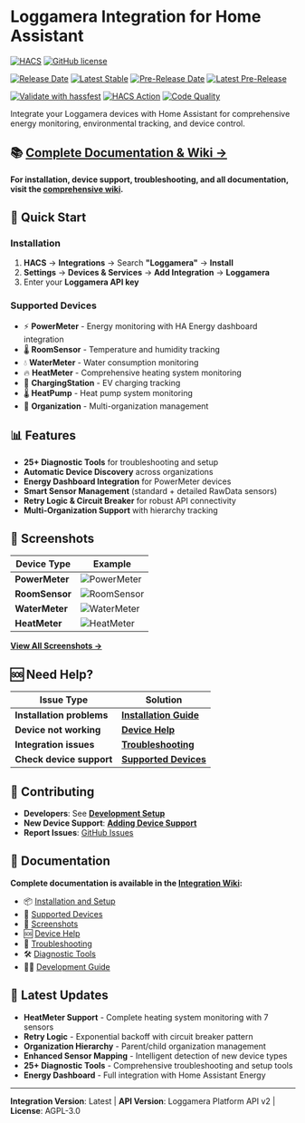 # Loggamera Integration for Home Assistant
[![HACS](https://img.shields.io/badge/HACS-Custom-41BDF5.svg?style=flat-square)](https://github.com/hacs/integration)
[![GitHub license](https://img.shields.io/github/license/delize/home-assistant-loggamera-integration.svg?style=flat-square)](https://github.com/delize/home-assistant-loggamera-integration/blob/main/LICENSE)


[![Release Date](https://img.shields.io/github/release-date/delize/home-assistant-loggamera-integration?label=Latest%20Release&color=green)](https://github.com/delize/home-assistant-loggamera-integration/releases/latest) [![Latest Stable](https://img.shields.io/github/v/release/delize/home-assistant-loggamera-integration?label=Stable&color=blue)](https://github.com/delize/home-assistant-loggamera-integration/releases/latest) [![Pre-Release Date](https://img.shields.io/github/release-date-pre/delize/home-assistant-loggamera-integration?label=Latest%20Pre-Release&color=orange)](https://github.com/delize/home-assistant-loggamera-integration/releases) [![Latest Pre-Release](https://img.shields.io/github/v/release/delize/home-assistant-loggamera-integration?include_prereleases&label=Pre-Release&color=orange)](https://github.com/delize/home-assistant-loggamera-integration/releases)


[![Validate with hassfest](https://github.com/delize/home-assistant-loggamera-integration/actions/workflows/hacs-hassfest.yaml/badge.svg?branch=main)](https://github.com/delize/home-assistant-loggamera-integration/actions/workflows/hassfest.yaml)
[![HACS Action](https://github.com/delize/home-assistant-loggamera-integration/actions/workflows/hacs-validation.yaml/badge.svg?branch=main)](https://github.com/delize/home-assistant-loggamera-integration/actions/workflows/hacs.yaml)
[![Code Quality](https://github.com/delize/home-assistant-loggamera-integration/actions/workflows/lint.yaml/badge.svg?branch=main)](https://github.com/delize/home-assistant-loggamera-integration/actions/workflows/lint.yaml)

Integrate your Loggamera devices with Home Assistant for comprehensive energy monitoring, environmental tracking, and device control.

## 📚 **[Complete Documentation & Wiki →](https://github.com/delize/home-assistant-loggamera-integration/wiki)**

**For installation, device support, troubleshooting, and all documentation, visit the [comprehensive wiki](https://github.com/delize/home-assistant-loggamera-integration/wiki).**

## 🚀 Quick Start

### Installation
1. **HACS** → **Integrations** → Search **"Loggamera"** → **Install**
2. **Settings** → **Devices & Services** → **Add Integration** → **Loggamera**
3. Enter your **Loggamera API key**

### Supported Devices
- ⚡ **PowerMeter** - Energy monitoring with HA Energy dashboard integration
- 🌡️ **RoomSensor** - Temperature and humidity tracking
- 💧 **WaterMeter** - Water consumption monitoring
- 🔥 **HeatMeter** - Comprehensive heating system monitoring
- 🔌 **ChargingStation** - EV charging tracking
- 🌡️ **HeatPump** - Heat pump system monitoring
- 🏢 **Organization** - Multi-organization management

## 📊 Features

- **25+ Diagnostic Tools** for troubleshooting and setup
- **Automatic Device Discovery** across organizations
- **Energy Dashboard Integration** for PowerMeter devices
- **Smart Sensor Management** (standard + detailed RawData sensors)
- **Retry Logic & Circuit Breaker** for robust API connectivity
- **Multi-Organization Support** with hierarchy tracking

## 📸 Screenshots

| Device Type | Example |
|-------------|---------|
| **PowerMeter** | ![PowerMeter](https://github.com/delize/home-assistant-loggamera-integration/wiki/assets/demo-screenshot-powermeter.png) |
| **RoomSensor** | ![RoomSensor](https://github.com/delize/home-assistant-loggamera-integration/wiki/assets/demo-screenshot-roomsensor.png) |
| **WaterMeter** | ![WaterMeter](https://github.com/delize/home-assistant-loggamera-integration/wiki/assets/demo-screenshot-watermeter.png) |
| **HeatMeter** | ![HeatMeter](https://github.com/delize/home-assistant-loggamera-integration/wiki/assets/demo-screenshot-heatmeter.png) |

**[View All Screenshots →](https://github.com/delize/home-assistant-loggamera-integration/wiki/Screenshots)**

## 🆘 Need Help?

| Issue Type | Solution |
|------------|----------|
| **Installation problems** | **[Installation Guide](https://github.com/delize/home-assistant-loggamera-integration/wiki/Installation-and-Setup)** |
| **Device not working** | **[Device Help](https://github.com/delize/home-assistant-loggamera-integration/wiki/Device-Help)** |
| **Integration issues** | **[Troubleshooting](https://github.com/delize/home-assistant-loggamera-integration/wiki/Troubleshooting-Guide)** |
| **Check device support** | **[Supported Devices](https://github.com/delize/home-assistant-loggamera-integration/wiki/Supported-Devices)** |

## 🤝 Contributing

- **Developers**: See **[Development Setup](https://github.com/delize/home-assistant-loggamera-integration/wiki/Development-Setup)**
- **New Device Support**: **[Adding Device Support](https://github.com/delize/home-assistant-loggamera-integration/wiki/Adding-Device-Support)**
- **Report Issues**: [GitHub Issues](https://github.com/delize/home-assistant-loggamera-integration/issues)

## 📖 Documentation

**Complete documentation is available in the [Integration Wiki](https://github.com/delize/home-assistant-loggamera-integration/wiki):**

- 📦 [Installation and Setup](https://github.com/delize/home-assistant-loggamera-integration/wiki/Installation-and-Setup)
- 📱 [Supported Devices](https://github.com/delize/home-assistant-loggamera-integration/wiki/Supported-Devices)
- 📸 [Screenshots](https://github.com/delize/home-assistant-loggamera-integration/wiki/Screenshots)
- 🆘 [Device Help](https://github.com/delize/home-assistant-loggamera-integration/wiki/Device-Help)
- 🔧 [Troubleshooting](https://github.com/delize/home-assistant-loggamera-integration/wiki/Troubleshooting-Guide)
- 🛠️ [Diagnostic Tools](https://github.com/delize/home-assistant-loggamera-integration/wiki/Diagnostic-Tools-Reference)
- 👨‍💻 [Development Guide](https://github.com/delize/home-assistant-loggamera-integration/wiki/Development-Setup)

## 🎯 Latest Updates

- **HeatMeter Support** - Complete heating system monitoring with 7 sensors
- **Retry Logic** - Exponential backoff with circuit breaker pattern
- **Organization Hierarchy** - Parent/child organization management
- **Enhanced Sensor Mapping** - Intelligent detection of new device types
- **25+ Diagnostic Tools** - Comprehensive troubleshooting and setup tools
- **Energy Dashboard** - Full integration with Home Assistant Energy

---

**Integration Version**: Latest | **API Version**: Loggamera Platform API v2 | **License**: AGPL-3.0
